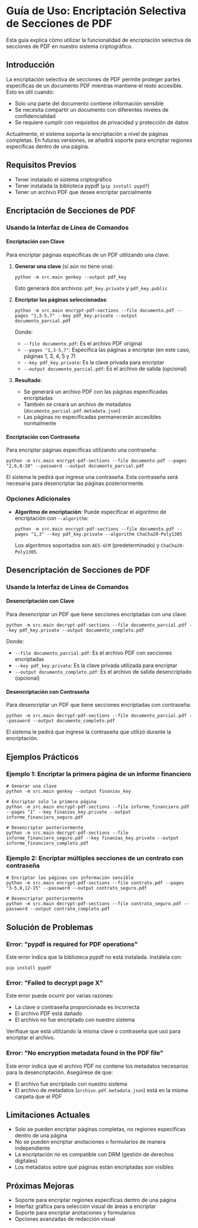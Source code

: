 # Guía de Uso: Encriptación Selectiva de Secciones de PDF

Esta guía explica cómo utilizar la funcionalidad de encriptación selectiva de secciones de PDF en nuestro sistema criptográfico.

## Introducción

La encriptación selectiva de secciones de PDF permite proteger partes específicas de un documento PDF mientras mantiene el resto accesible. Esto es útil cuando:

- Solo una parte del documento contiene información sensible
- Se necesita compartir un documento con diferentes niveles de confidencialidad
- Se requiere cumplir con requisitos de privacidad y protección de datos

Actualmente, el sistema soporta la encriptación a nivel de páginas completas. En futuras versiones, se añadirá soporte para encriptar regiones específicas dentro de una página.

## Requisitos Previos

- Tener instalado el sistema criptográfico
- Tener instalada la biblioteca pypdf (`pip install pypdf`)
- Tener un archivo PDF que desee encriptar parcialmente

## Encriptación de Secciones de PDF

### Usando la Interfaz de Línea de Comandos

#### Encriptación con Clave

Para encriptar páginas específicas de un PDF utilizando una clave:

1. **Generar una clave** (si aún no tiene una):
   ```
   python -m src.main genkey --output pdf_key
   ```
   Esto generará dos archivos: `pdf_key.private` y `pdf_key.public`

2. **Encriptar las páginas seleccionadas**:
   ```
   python -m src.main encrypt-pdf-sections --file documento.pdf --pages "1,3-5,7" --key pdf_key.private --output documento_parcial.pdf
   ```

   Donde:
   - `--file documento.pdf`: Es el archivo PDF original
   - `--pages "1,3-5,7"`: Especifica las páginas a encriptar (en este caso, páginas 1, 3, 4, 5 y 7)
   - `--key pdf_key.private`: Es la clave privada para encriptar
   - `--output documento_parcial.pdf`: Es el archivo de salida (opcional)

3. **Resultado**:
   - Se generará un archivo PDF con las páginas especificadas encriptadas
   - También se creará un archivo de metadatos (`documento_parcial.pdf.metadata.json`)
   - Las páginas no especificadas permanecerán accesibles normalmente

#### Encriptación con Contraseña

Para encriptar páginas específicas utilizando una contraseña:

```
python -m src.main encrypt-pdf-sections --file documento.pdf --pages "2,6,8-10" --password --output documento_parcial.pdf
```

El sistema le pedirá que ingrese una contraseña. Esta contraseña será necesaria para desencriptar las páginas posteriormente.

### Opciones Adicionales

- **Algoritmo de encriptación**: Puede especificar el algoritmo de encriptación con `--algorithm`:
  ```
  python -m src.main encrypt-pdf-sections --file documento.pdf --pages "1,3" --key pdf_key.private --algorithm ChaCha20-Poly1305
  ```
  Los algoritmos soportados son `AES-GCM` (predeterminado) y `ChaCha20-Poly1305`.

## Desencriptación de Secciones de PDF

### Usando la Interfaz de Línea de Comandos

#### Desencriptación con Clave

Para desencriptar un PDF que tiene secciones encriptadas con una clave:

```
python -m src.main decrypt-pdf-sections --file documento_parcial.pdf --key pdf_key.private --output documento_completo.pdf
```

Donde:
- `--file documento_parcial.pdf`: Es el archivo PDF con secciones encriptadas
- `--key pdf_key.private`: Es la clave privada utilizada para encriptar
- `--output documento_completo.pdf`: Es el archivo de salida desencriptado (opcional)

#### Desencriptación con Contraseña

Para desencriptar un PDF que tiene secciones encriptadas con contraseña:

```
python -m src.main decrypt-pdf-sections --file documento_parcial.pdf --password --output documento_completo.pdf
```

El sistema le pedirá que ingrese la contraseña que utilizó durante la encriptación.

## Ejemplos Prácticos

### Ejemplo 1: Encriptar la primera página de un informe financiero

```
# Generar una clave
python -m src.main genkey --output finanzas_key

# Encriptar solo la primera página
python -m src.main encrypt-pdf-sections --file informe_financiero.pdf --pages "1" --key finanzas_key.private --output informe_financiero_seguro.pdf

# Desencriptar posteriormente
python -m src.main decrypt-pdf-sections --file informe_financiero_seguro.pdf --key finanzas_key.private --output informe_financiero_completo.pdf
```

### Ejemplo 2: Encriptar múltiples secciones de un contrato con contraseña

```
# Encriptar las páginas con información sensible
python -m src.main encrypt-pdf-sections --file contrato.pdf --pages "3-5,8,12-15" --password --output contrato_seguro.pdf

# Desencriptar posteriormente
python -m src.main decrypt-pdf-sections --file contrato_seguro.pdf --password --output contrato_completo.pdf
```

## Solución de Problemas

### Error: "pypdf is required for PDF operations"

Este error indica que la biblioteca pypdf no está instalada. Instálela con:

```
pip install pypdf
```

### Error: "Failed to decrypt page X"

Este error puede ocurrir por varias razones:
- La clave o contraseña proporcionada es incorrecta
- El archivo PDF está dañado
- El archivo no fue encriptado con nuestro sistema

Verifique que está utilizando la misma clave o contraseña que usó para encriptar el archivo.

### Error: "No encryption metadata found in the PDF file"

Este error indica que el archivo PDF no contiene los metadatos necesarios para la desencriptación. Asegúrese de que:
- El archivo fue encriptado con nuestro sistema
- El archivo de metadatos (`archivo.pdf.metadata.json`) está en la misma carpeta que el PDF

## Limitaciones Actuales

- Solo se pueden encriptar páginas completas, no regiones específicas dentro de una página
- No se pueden encriptar anotaciones o formularios de manera independiente
- La encriptación no es compatible con DRM (gestión de derechos digitales)
- Los metadatos sobre qué páginas están encriptadas son visibles

## Próximas Mejoras

- Soporte para encriptar regiones específicas dentro de una página
- Interfaz gráfica para selección visual de áreas a encriptar
- Soporte para encriptar anotaciones y formularios
- Opciones avanzadas de redacción visual
